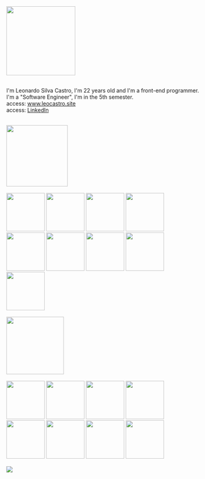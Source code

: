 <div>
 <img src="https://github.com/leocastroz/leocastroz/assets/72839343/b12aa91b-42e5-47cf-9ac7-010f01b2e735" width="180px" >
</div>

</br>

<p>
  I'm Leonardo Silva Castro, I'm 22 years old and I'm a front-end programmer.
  <br>
  I'm a "Software Engineer", I'm in the 5th semester.
  <br>
  access: <a href="https://www.leocastro.site">www.leocastro.site</a>
  <br>
  access: <a href="https://www.linkedin.com/in/leoscastro/">LinkedIn</a>
</p>
<br>
<div align="">
  <img src="https://github.com/leocastroz/leocastroz/assets/72839343/81ae7385-8507-4f80-a1dc-8d73151bf7c0" width="160px">
  <div>
  <br>
   <img src="https://github.com/leocastroz/broex-tech/assets/72839343/5312de69-16e4-4814-a94e-b308a7474b93" width="100px">
  <img src="https://github.com/leocastroz/broex-tech/assets/72839343/d9d823e4-fe82-440f-bd0b-f86587b32aaa" width="100px">
    <img src="https://github.com/leocastroz/broex-tech/assets/72839343/ae7e7c82-ac51-46df-8b41-dab3f4605148" width="100px">
   <img src="https://github.com/leocastroz/broex-tech/assets/72839343/29ae3c3c-f3b9-44d1-99bb-687840e90d7b" width="100px">
   <img src="https://github.com/leocastroz/broex-tech/assets/72839343/85ad2a08-d949-4ab5-bc02-72a657f68e9d" width="100px">
    <img src="https://github.com/leocastroz/broex-tech/assets/72839343/6e9155cc-53ef-451b-b4cc-c807dd77d14c" width="100px">
   <img src="https://github.com/leocastroz/broex-tech/assets/72839343/c2a1d2eb-c250-4e75-832c-4f4a28b72686" width="100px">
   <img src="https://github.com/leocastroz/broex-tech/assets/72839343/0456dae3-9148-4599-8451-a6c29fbf7772" width="100px">
   <img src="https://github.com/leocastroz/broex-tech/assets/72839343/4eee379d-62be-4387-9290-0ef6b7684147" width="100px">
  </div>
</div>

</br>

<div align="">
  <img src="https://github.com/leocastroz/leocastroz/assets/72839343/499d4250-986f-4018-9591-f1bd8221c064" width="150px">
<div>
  <br>
   <img src="https://github.com/leocastroz/broex-tech/assets/72839343/d8c6df19-dabb-4c60-8676-f5b8d8959e6a" width="100px">
   <img src="https://github.com/leocastroz/broex-tech/assets/72839343/935d73e1-b0a0-445a-8436-271bd8b85beb" width="100px">
   <img src="https://github.com/leocastroz/broex-tech/assets/72839343/917f5efe-67f5-4b08-800f-3b4d9290df0c" width="100px">
   <img src="https://github.com/leocastroz/broex-tech/assets/72839343/8b3039da-b5fd-41bd-89c6-e3bca565c019" width="100px">
   <img src="https://github.com/leocastroz/broex-tech/assets/72839343/3768e0ab-2980-46e5-8517-707fc8b918ea" width="100px">
   <img src="https://github.com/leocastroz/broex-tech/assets/72839343/c45e5c19-f347-42e4-a682-3ceefe70f595" width="100px">
   <img src="https://github.com/leocastroz/broex-tech/assets/72839343/eccda6b0-f5b9-4488-8bce-3e5579b14d6e" width="100px">
   <img src="https://github.com/leocastroz/broex-tech/assets/72839343/6b843309-ab31-454c-bf5a-da3f721038ef" width="100px">
  </div>
</div>
</br>
<img src="https://github-readme-activity-graph.vercel.app/graph?username=leocastroz&bg_color=0d1117&color=a5a5a5&line=707070&point=dedede&area=true&hide_border=true">

